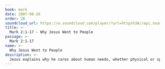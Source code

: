 ```yaml
---
book: mark
date: 2007-08-26
order: 20
soundcloud_url: https://w.soundcloud.com/player/?url=https%3A//api.soundcloud.com/tracks/
title: >-
  Mark 2:1-17 - Why Jesus Went to People
passage: >-
  Mark 2:1-17
name: >-
  Why Jesus Went to People
description: >-
  Jesus explains why he cares about human needs, whether physical or spiritual.
---
```


